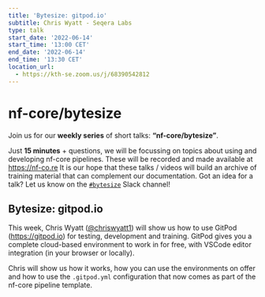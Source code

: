```yaml
---
title: 'Bytesize: gitpod.io'
subtitle: Chris Wyatt - Seqera Labs
type: talk
start_date: '2022-06-14'
start_time: '13:00 CET'
end_date: '2022-06-14'
end_time: '13:30 CET'
location_url:
  - https://kth-se.zoom.us/j/68390542812
---
```


# nf-core/bytesize

Join us for our **weekly series** of short talks: **“nf-core/bytesize”**.

Just **15 minutes** + questions, we will be focussing on topics about using and developing nf-core pipelines.
These will be recorded and made available at <https://nf-co.re>
It is our hope that these talks / videos will build an archive of training material that can complement our documentation. Got an idea for a talk? Let us know on the [`#bytesize`](https://nfcore.slack.com/channels/bytesize) Slack channel!

## Bytesize: gitpod.io

This week, Chris Wyatt ([@chriswyatt1](https://github.com/chriswyatt1)) will show us how to use GitPod (<https://gitpod.io>) for testing, development and training. GitPod gives you a complete cloud-based environment to work in for free, with VSCode editor integration (in your browser or locally).

Chris will show us how it works, how you can use the environments on offer and how to use the `.gitpod.yml` configuration that now comes as part of the nf-core pipeline template.
